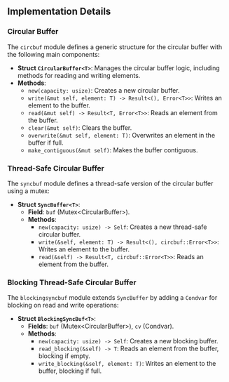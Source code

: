 ## Implementation Details

### Circular Buffer

The `circbuf` module defines a generic structure for the circular buffer with the following main components:

- **Struct `CircularBuffer<T>`**: Manages the circular buffer logic, including methods for reading and writing elements.
- **Methods**:
    - `new(capacity: usize)`: Creates a new circular buffer.
    - `write(&mut self, element: T) -> Result<(), Error<T>>`: Writes an element to the buffer.
    - `read(&mut self) -> Result<T, Error<T>>`: Reads an element from the buffer.
    - `clear(&mut self)`: Clears the buffer.
    - `overwrite(&mut self, element: T)`: Overwrites an element in the buffer if full.
    - `make_contiguous(&mut self)`: Makes the buffer contiguous.

### Thread-Safe Circular Buffer

The `syncbuf` module defines a thread-safe version of the circular buffer using a mutex:

- **Struct `SyncBuffer<T>`**:
    - **Field**: `buf` (Mutex<CircularBuffer<T>>).
    - **Methods**:
        - `new(capacity: usize) -> Self`: Creates a new thread-safe circular buffer.
        - `write(&self, element: T) -> Result<(), circbuf::Error<T>>`: Writes an element to the buffer.
        - `read(&self) -> Result<T, circbuf::Error<T>>`: Reads an element from the buffer.

### Blocking Thread-Safe Circular Buffer

The `blockingsyncbuf` module extends `SyncBuffer` by adding a `Condvar` for blocking on read and write operations:

- **Struct `BlockingSyncBuf<T>`**:
    - **Fields**: `buf` (Mutex<CircularBuffer<T>>), `cv` (Condvar).
    - **Methods**:
        - `new(capacity: usize) -> Self`: Creates a new blocking buffer.
        - `read_blocking(&self) -> T`: Reads an element from the buffer, blocking if empty.
        - `write_blocking(&self, element: T)`: Writes an element to the buffer, blocking if full.
